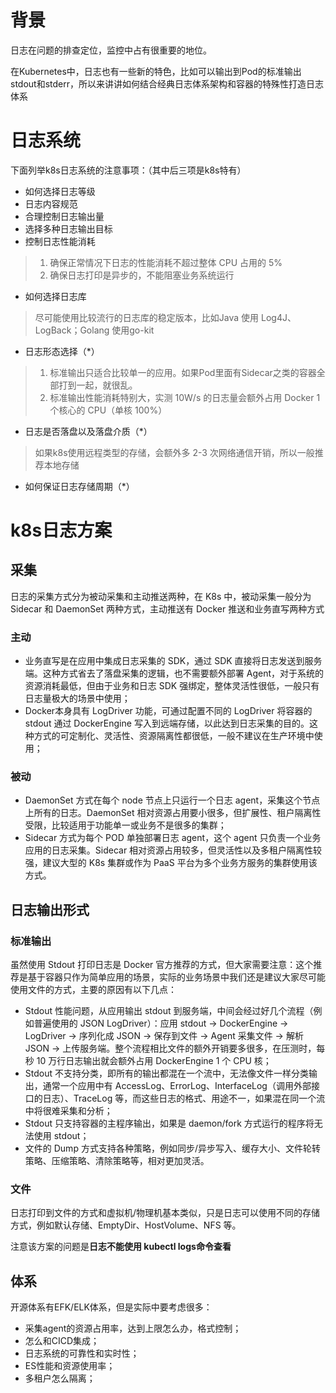 # 背景

日志在问题的排查定位，监控中占有很重要的地位。

在Kubernetes中，日志也有一些新的特色，比如可以输出到Pod的标准输出stdout和stderr，所以来讲讲如何结合经典日志体系架构和容器的特殊性打造日志体系

# 日志系统

下面列举k8s日志系统的注意事项：（其中后三项是k8s特有）

- 如何选择日志等级
- 日志内容规范
- 合理控制日志输出量
- 选择多种日志输出目标
- 控制日志性能消耗

> 1. 确保正常情况下日志的性能消耗不超过整体 CPU 占用的 5%
> 2. 确保日志打印是异步的，不能阻塞业务系统运行

- 如何选择日志库

> 尽可能使用比较流行的日志库的稳定版本，比如Java 使用 Log4J、LogBack；Golang 使用go-kit

- 日志形态选择（*）

> 1. 标准输出只适合比较单一的应用。如果Pod里面有Sidecar之类的容器全部打到一起，就很乱。
> 2. 标准输出性能消耗特别大，实测 10W/s 的日志量会额外占用 Docker 1 个核心的 CPU（单核 100%）

- 日志是否落盘以及落盘介质（*）

> 如果k8s使用远程类型的存储，会额外多 2-3 次网络通信开销，所以一般推荐本地存储

- 如何保证日志存储周期（*）

# k8s日志方案

## 采集

日志的采集方式分为被动采集和主动推送两种，在 K8s 中，被动采集一般分为 Sidecar 和 DaemonSet 两种方式，主动推送有 Docker 推送和业务直写两种方式

### 主动

- 业务直写是在应用中集成日志采集的 SDK，通过 SDK 直接将日志发送到服务端。这种方式省去了落盘采集的逻辑，也不需要额外部署 Agent，对于系统的资源消耗最低，但由于业务和日志 SDK 强绑定，整体灵活性很低，一般只有日志量极大的场景中使用；
- Docker本身具有 LogDriver 功能，可通过配置不同的 LogDriver 将容器的 stdout 通过 DockerEngine 写入到远端存储，以此达到日志采集的目的。这种方式的可定制化、灵活性、资源隔离性都很低，一般不建议在生产环境中使用；

### 被动

- DaemonSet 方式在每个 node 节点上只运行一个日志 agent，采集这个节点上所有的日志。DaemonSet 相对资源占用要小很多，但扩展性、租户隔离性受限，比较适用于功能单一或业务不是很多的集群；
- Sidecar 方式为每个 POD 单独部署日志 agent，这个 agent 只负责一个业务应用的日志采集。Sidecar 相对资源占用较多，但灵活性以及多租户隔离性较强，建议大型的 K8s 集群或作为 PaaS 平台为多个业务方服务的集群使用该方式。

## 日志输出形式

### 标准输出

虽然使用 Stdout 打印日志是 Docker 官方推荐的方式，但大家需要注意：这个推荐是基于容器只作为简单应用的场景，实际的业务场景中我们还是建议大家尽可能使用文件的方式，主要的原因有以下几点：

- Stdout 性能问题，从应用输出 stdout 到服务端，中间会经过好几个流程（例如普遍使用的 JSON LogDriver）：应用 stdout -> DockerEngine -> LogDriver -> 序列化成 JSON -> 保存到文件 -> Agent 采集文件 -> 解析 JSON -> 上传服务端。整个流程相比文件的额外开销要多很多，在压测时，每秒 10 万行日志输出就会额外占用 DockerEngine 1 个 CPU 核；
- Stdout 不支持分类，即所有的输出都混在一个流中，无法像文件一样分类输出，通常一个应用中有 AccessLog、ErrorLog、InterfaceLog（调用外部接口的日志）、TraceLog 等，而这些日志的格式、用途不一，如果混在同一个流中将很难采集和分析；
- Stdout 只支持容器的主程序输出，如果是 daemon/fork 方式运行的程序将无法使用 stdout；
- 文件的 Dump 方式支持各种策略，例如同步/异步写入、缓存大小、文件轮转策略、压缩策略、清除策略等，相对更加灵活。

### 文件

日志打印到文件的方式和虚拟机/物理机基本类似，只是日志可以使用不同的存储方式，例如默认存储、EmptyDir、HostVolume、NFS 等。

注意该方案的问题是**日志不能使用 kubectl logs命令查看**

## 体系

开源体系有EFK/ELK体系，但是实际中要考虑很多：

- 采集agent的资源占用率，达到上限怎么办，格式控制；
- 怎么和CICD集成；
- 日志系统的可靠性和实时性；
- ES性能和资源使用率；
- 多租户怎么隔离；


